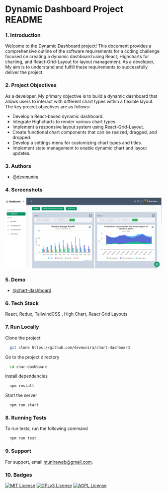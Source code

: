 # Dynamic Dashboard Project README

### 1. Introduction
Welcome to the Dynamic Dashboard project! This document provides a comprehensive outline of the software requirements for a coding challenge focused on creating a dynamic dashboard using React, Highcharts for charting, and React-Grid-Layout for layout management. As a developer, My aim is to understand and fulfill these requirements to successfully deliver the project.

### 2. Project Objectives
As a developer, My primary objective is to build a dynamic dashboard that allows users to interact with different chart types within a flexible layout. The key project objectives are as follows:

- Develop a React-based dynamic dashboard.
- Integrate Highcharts to render various chart types.
- Implement a responsive layout system using React-Grid-Layout.
- Create functional chart components that can be resized, dragged, and dropped.
- Develop a settings menu for customizing chart types and titles.
- Implement state management to enable dynamic chart and layout updates.


### 3. Authors

- [@devmunira](https://www.github.com/devmunira)


### 4. Screenshots

![App Screenshot](https://github.com/devmunira/chart-dashboard/blob/main/screenshot.png?raw=true)


### 5. Demo

- [@chart-dashboard](https://chart-dashboard-mw433xfd9-devmunira.vercel.app/dashboard)



### 6. Tech Stack

React, Redux, TailwindCSS , High Chart, React Grid Layouts


### 7. Run Locally

Clone the project

```bash
  git clone https://github.com/devmunira/chart-dashboard
```

Go to the project directory

```bash
  cd char-dashboard
```

Install dependencies

```bash
  npm install
```

Start the server

```bash
  npm run start
```


### 8. Running Tests

To run tests, run the following command

```bash
  npm run test
```


### 9. Support

For support, email muniraweb@gmail.com.


### 10. Badges

[![MIT License](https://img.shields.io/badge/License-MIT-green.svg)](https://choosealicense.com/licenses/mit/)
[![GPLv3 License](https://img.shields.io/badge/License-GPL%20v3-yellow.svg)](https://opensource.org/licenses/)
[![AGPL License](https://img.shields.io/badge/license-AGPL-blue.svg)](http://www.gnu.org/licenses/agpl-3.0)

